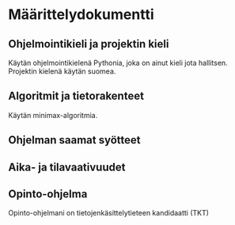 # Määrittelydokumentti

## Ohjelmointikieli ja projektin kieli

Käytän ohjelmointikielenä Pythonia, joka on ainut kieli jota hallitsen. Projektin kielenä käytän suomea.

## Algoritmit ja tietorakenteet

Käytän minimax-algoritmia.

## Ohjelman saamat syötteet

## Aika- ja tilavaativuudet

## Opinto-ohjelma

Opinto-ohjelmani on tietojenkäsittelytieteen kandidaatti (TKT)
